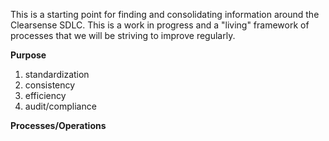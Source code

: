 This is a starting point for finding and consolidating information around the Clearsense SDLC.  This is a work in progress and a "living" framework of processes that we will be striving to improve regularly.

**Purpose**

1. standardization
2. consistency
3. efficiency
4. audit/compliance

**Processes/Operations**
